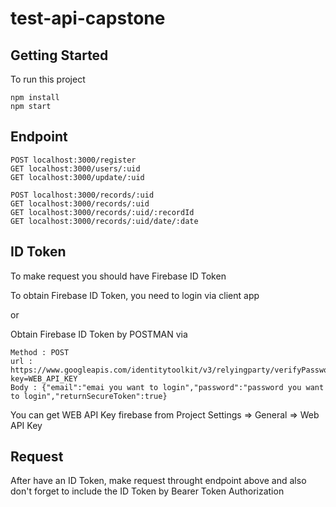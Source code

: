 # test-api-capstone


## Getting Started
To run this project
```
npm install
npm start
```

## Endpoint
```
POST localhost:3000/register
GET localhost:3000/users/:uid
GET localhost:3000/update/:uid

POST localhost:3000/records/:uid
GET localhost:3000/records/:uid
GET localhost:3000/records/:uid/:recordId
GET localhost:3000/records/:uid/date/:date
```

## ID Token
To make request you should have Firebase ID Token

To obtain Firebase ID Token, you need to login via client app

or

Obtain Firebase ID Token by POSTMAN via
```
Method : POST
url : https://www.googleapis.com/identitytoolkit/v3/relyingparty/verifyPassword?key=WEB_API_KEY
Body : {"email":"emai you want to login","password":"password you want to login","returnSecureToken":true}
```
You can get WEB API Key firebase from Project Settings => General => Web API Key

## Request
After have an ID Token, make request throught endpoint above and also don't forget to include the ID Token by Bearer Token Authorization 

